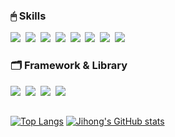 <h3>🖱 Skills </h3>
<div>
<img src="https://img.shields.io/badge/Python-3776AB?style=for-the-badge&logo=Python&logoColor=white">&nbsp;
<img src="https://img.shields.io/badge/Java-007396?style=for-the-badge&logo=Java&logoColor=white">&nbsp;
<img src="https://img.shields.io/badge/Javascript-F7DF1E?style=for-the-badge&logo=Javascript&logoColor=white">&nbsp;
<img src="https://img.shields.io/badge/CSS-1572B6?style=for-the-badge&logo=CSS&logoColor=white">&nbsp;
<img src="https://img.shields.io/badge/HTML-E34F26?style=for-the-badge&logo=HTML&logoColor=white">&nbsp;
<img src="https://img.shields.io/badge/React-61DAFB?style=for-the-badge&logo=React&logoColor=white">&nbsp;
<img src="https://img.shields.io/badge/C-A8B9CC?style=for-the-badge&logo=C&logoColor=white">&nbsp;
<img src="https://img.shields.io/badge/C++-00599C?style=for-the-badge&logo=C++&logoColor=white">&nbsp;
</div>


<h3> 🗂 Framework & Library </h3>
<div>
<img src="https://img.shields.io/badge/pandas-150458?style=for-the-badge&logo=pandas&logoColor=white">&nbsp;
<img src="https://img.shields.io/badge/opencv-5C3EE8?style=for-the-badge&logo=opencv&logoColor=white">&nbsp;
<img src="https://img.shields.io/badge/numpy-013243?style=for-the-badge&logo=numpy&logoColor=white">&nbsp;
<img src="https://img.shields.io/badge/MySQL-4479A1?style=for-the-badge&logo=MySQL&logoColor=white">&nbsp;
</div>
<h2></h2>

[![Top Langs](https://github-readme-stats.vercel.app/api/top-langs/?username=eliotte0106&layout=compact&theme=react&show_icons=true)](https://github.com/eliotte0106/github-readme-stats)
[![Jihong's GitHub stats](https://github-readme-stats.vercel.app/api?username=eliotte0106&theme=react&show_icons=true)](https://github.com/eliotte0106/github-readme-stats)
